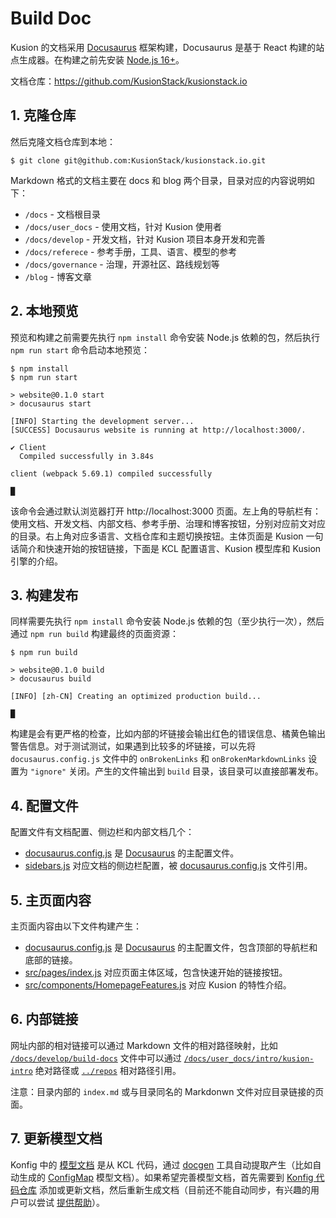 # Build Doc

Kusion 的文档采用 [Docusaurus](https://docusaurus.io/) 框架构建，Docusaurus 是基于 React 构建的站点生成器。在构建之前先安装 [Node.js 16+](https://nodejs.org)。

文档仓库：https://github.com/KusionStack/kusionstack.io

## 1. 克隆仓库

然后克隆文档仓库到本地：

```
$ git clone git@github.com:KusionStack/kusionstack.io.git
```

Markdown 格式的文档主要在 docs 和 blog 两个目录，目录对应的内容说明如下：

- `/docs` - 文档根目录
- `/docs/user_docs` - 使用文档，针对 Kusion 使用者
- `/docs/develop` - 开发文档，针对 Kusion 项目本身开发和完善
- `/docs/referece` - 参考手册，工具、语言、模型的参考
- `/docs/governance` - 治理，开源社区、路线规划等
- `/blog` - 博客文章

## 2. 本地预览

预览和构建之前需要先执行 `npm install` 命令安装 Node.js 依赖的包，然后执行 `npm run start` 命令启动本地预览：

```
$ npm install
$ npm run start

> website@0.1.0 start
> docusaurus start

[INFO] Starting the development server...
[SUCCESS] Docusaurus website is running at http://localhost:3000/.

✔ Client
  Compiled successfully in 3.84s

client (webpack 5.69.1) compiled successfully

█
```

该命令会通过默认浏览器打开 http://localhost:3000 页面。左上角的导航栏有：使用文档、开发文档、内部文档、参考手册、治理和博客按钮，分别对应前文对应的目录。右上角对应多语言、文档仓库和主题切换按钮。主体页面是 Kusion 一句话简介和快速开始的按钮链接，下面是 KCL 配置语言、Kusion 模型库和 Kusion 引擎的介绍。


## 3. 构建发布

同样需要先执行 `npm install` 命令安装 Node.js 依赖的包（至少执行一次），然后通过 `npm run build` 构建最终的页面资源：

```
$ npm run build

> website@0.1.0 build
> docusaurus build

[INFO] [zh-CN] Creating an optimized production build...

█
```

构建是会有更严格的检查，比如内部的坏链接会输出红色的错误信息、橘黄色输出警告信息。对于测试测试，如果遇到比较多的坏链接，可以先将 `docusaurus.config.js` 文件中的 `onBrokenLinks` 和 `onBrokenMarkdownLinks` 设置为 `"ignore"` 关闭。产生的文件输出到 `build` 目录，该目录可以直接部署发布。


## 4. 配置文件

配置文件有文档配置、侧边栏和内部文档几个：

- [docusaurus.config.js](https://github.com/KusionStack/kusionstack.io/blob/main/docusaurus.config.js) 是 [Docusaurus](https://docusaurus.io/) 的主配置文件。
- [sidebars.js](https://github.com/KusionStack/kusionstack.io/blob/main/sidebars.js) 对应文档的侧边栏配置，被 [docusaurus.config.js](https://github.com/KusionStack/kusionstack.io/blob/main/docusaurus.config.js) 文件引用。

## 5. 主页面内容

主页面内容由以下文件构建产生：

- [docusaurus.config.js](https://github.com/KusionStack/kusionstack.io/blob/main/docusaurus.config.js) 是 [Docusaurus](https://docusaurus.io/) 的主配置文件，包含顶部的导航栏和底部的链接。
- [src/pages/index.js](https://github.com/KusionStack/kusionstack.io/blob/main/src/pages/index.js) 对应页面主体区域，包含快速开始的链接按钮。
- [src/components/HomepageFeatures.js](https://github.com/KusionStack/kusionstack.io/blob/main/src/components/HomepageFeatures.js) 对应 Kusion 的特性介绍。

## 6. 内部链接

网址内部的相对链接可以通过 Markdown 文件的相对路径映射，比如 [`/docs/develop/build-docs`](https://github.com/KusionStack/kusionstack.io/docs/develop/build-docs) 文件中可以通过 [`/docs/user_docs/intro/kusion-intro`](/docs/user_docs/intro/kusion-intro) 绝对路径或 [`../repos`](../repos) 相对路径引用。

注意：目录内部的 `index.md` 或与目录同名的 Markdonwn 文件对应目录链接的页面。

## 7. 更新模型文档

Konfig 中的 [模型文档](/docs/user_docs/reference/model) 是从 KCL 代码，通过 [docgen](/docs/user_docs/reference/cli/kcl/docgen) 工具自动提取产生（比如自动生成的 [ConfigMap](/docs/user_docs/reference/model/kusion_models/kube/frontend/configmap/doc_configmap) 模型文档）。如果希望完善模型文档，首先需要到 [Konfig 代码仓库](https://github.com/KusionStack/konfig) 添加或更新文档，然后重新生成文档（目前还不能自动同步，有兴趣的用户可以尝试 [提供帮助](/docs/governance/contribute/contribute-docs)）。
